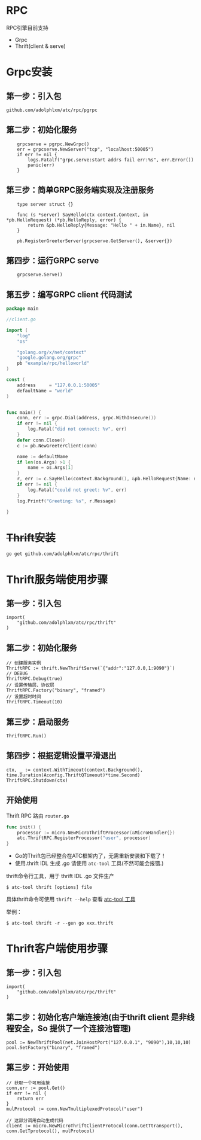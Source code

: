 # RPC
RPC引擎目前支持
* Grpc
* Thrift(client & serve)

# Grpc安装

## 第一步：引入包
    github.com/adolphlxm/atc/rpc/pgrpc

## 第二步：初始化服务

        grpcserve = pgrpc.NewGrpc()
    	err = grpcserve.NewServer("tcp", "localhost:50005")
    	if err != nil {
    		logs.Fatalf("grpc.serve:start addrs fail err:%s", err.Error())
    		panic(err)
    	}

## 第三步：简单GRPC服务端实现及注册服务
        type server struct {}

        func (s *server) SayHello(ctx context.Context, in *pb.HelloRequest) (*pb.HelloReply, error) {
        	return &pb.HelloReply{Message: "Hello " + in.Name}, nil
        }

        pb.RegisterGreeterServer(grpcserve.GetServer(), &server{})

## 第四步：运行GRPC serve

        grpcserve.Serve()

## 第五步：编写GRPC client 代码测试

```go
package main

//client.go

import (
	"log"
	"os"

	"golang.org/x/net/context"
	"google.golang.org/grpc"
	pb "example/rpc/helloworld"
)

const (
	address     = "127.0.0.1:50005"
	defaultName = "world"
)


func main() {
	conn, err := grpc.Dial(address, grpc.WithInsecure())
	if err != nil {
		log.Fatal("did not connect: %v", err)
	}
	defer conn.Close()
	c := pb.NewGreeterClient(conn)

	name := defaultName
	if len(os.Args) >1 {
		name = os.Args[1]
	}
	r, err := c.SayHello(context.Background(), &pb.HelloRequest{Name: name})
	if err != nil {
		log.Fatal("could not greet: %v", err)
	}
	log.Printf("Greeting: %s", r.Message)

}
```

# <del>Thrift安装<del>

    go get github.com/adolphlxm/atc/rpc/thrift
   
# Thrift服务端使用步骤

## 第一步：引入包
   
    import(
        "github.com/adolphlxm/atc/rpc/thrift"
    )
    
## 第二步：初始化服务
    
    // 创建服务实例
    ThriftRPC := thrift.NewThriftServe(`{"addr":"127.0.0,1:9090"}`)
    // DEBUG
	ThriftRPC.Debug(true)
	// 设置传输层、协议层
	ThriftRPC.Factory("binary", "framed")
	// 设置超时时间
	ThriftRPC.Timeout(10)

## 第三步：启动服务

    ThriftRPC.Run()
    
## 第四步：根据逻辑设置平滑退出

    ctx, _ := context.WithTimeout(context.Background(), time.Duration(Aconfig.ThriftQTimeout)*time.Second)
    ThriftRPC.Shutdown(ctx)
    
## 开始使用

Thrift RPC 路由 `router.go`
```go
func init() {
	processor := micro.NewMicroThriftProcessor(&MicroHandler{})
	atc.ThriftRPC.RegisterProcessor("user", processor)
}
```

* Go的Thrift包已经整合在ATC框架内了，无需重新安装和下载了！
* 使用.thrift IDL 生成 .go 请使用 `atc-tool` 工具(不然可能会报错.)

thrift命令行工具，用于 thrift IDL .go 文件生产

    $ atc-tool thrift [options] file
    
具体thrift命令可使用 `thrift --help` 查看
[atc-tool 工具](https://github.com/adolphlxm/atc-tool)

举例：

    $ atc-tool thrift -r --gen go xxx.thrift
    
# Thrift客户端使用步骤
## 第一步：引入包
    
    import(
        "github.com/adolphlxm/atc/rpc/thrift"
    )
    
## 第二步：初始化客户端连接池(由于thrift client 是非线程安全，So 提供了一个连接池管理)

    pool := NewThriftPool(net.JoinHostPort("127.0.0.1", "9090"),10,10,10)
    pool.SetFactory("binary", "framed")
    
## 第三步：开始使用
    
    // 获取一个可用连接
    conn,err := pool.Get()
    if err != nil {
        return err
    }
    mulProtocol := conn.NewTmultiplexedProtocol("user")
    
    // 这部分调用自动生成代码
    client := micro.NewMicroThriftClientProtocol(conn.GetTtransport(), conn.GetTprotocol(), mulProtocol)